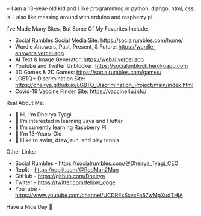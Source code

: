 ⭐ I am a 13-year-old kid and I like programming in python, django, html, css, js. I also like messing around with arduino and raspberry pi.

I've Made Many Sites, But Some Of My Favorites Include:
- Social Rumbles Social Media Site: https://socialrumbles.com/home/
- Wordle Answers, Past, Present, & Future: https://wordle-answers.vercel.app
- AI Text & Image Generator: https://webai.vercel.app
- Youtube and Twitter Unblocker: https://socialunblock.herokuapp.com
- 3D Games & 2D Games: https://socialrumbles.com/games/
 - LGBTQ+ Discrimination Site: https://dheirya.github.io/LGBTQ_Discrimination_Project/main/index.html
 - Covid-19 Vaccine Finder Site: https://vaccine4u.info/

Real About Me:
- 👋 Hi, I’m Dheirya Tyagi
- 👀 I’m interested in learning Java and Flutter
- 🌱 I’m currently learning Raspberry Pi
- 🧒 I'm 13-Years-Old
- 🚀 I like to swim, draw, run, and play tennis

Other Links:
- Social Rumbles - https://socialrumbles.com/@Dheirya_Tyagi_CEO
- Replit - https://replit.com/@RedMan2Man
- GitHub - https://github.com/Dheirya
- Twitter - https://twitter.com/fellow_doge
- YouTube - https://www.youtube.com/channel/UCDRExScvxFo57wMpXudTHjA

Have a Nice Day 👋
